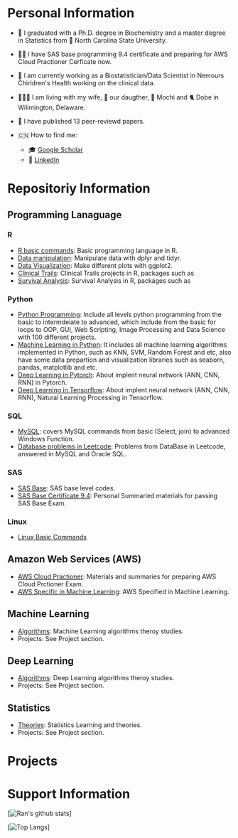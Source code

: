 # Personal Information
- :school:  I graduated with a Ph.D. degree in Biochemistry and a master degree in Statistics from :wolf: North Carolina State University.
- :man_student:  I have SAS base programming 9.4 certificate and preparing for AWS Cloud Practioner Cerficate now.
- :hospital:  I am currently working as a Biostatistician/Data Scientist in Nemours Chirldren's Health working on the clinical data.
- :family_man_woman_girl:  I am living with my wife, :baby: our daugther,  :dog: Mochi and :cat2: Dobe in Wilimington, Delaware.
- :rainbow:  I have published 13 peer-reviewd papers. 

- :cn: How to find me: 
  - :mortar_board:  [Google Scholar](https://scholar.google.com/citations?user=hMmoRWsAAAAJ&hl=en)
  - :telescope:  [LinkedIn](https://www.linkedin.com/in/rzhang12/)



# Repositoriy Information
## Programming Lanaguage
### R
-  [R basic commands](https://github.com/rzhang0716/Data-Science/tree/master/R/R%20baiscs): Basic programming language in R.
-  [Data manipulation](https://github.com/rzhang0716/Data-Science/tree/master/R/Data%20Manipulation): Manipulate data with dplyr and tidyr.
-  [Data Visualization](https://github.com/rzhang0716/Data-Science/tree/master/R/Data%20Visualization): Make different plots with ggplot2.
- [Clinical Trails](): Clinical Trails projects in R, packages such as 
- [Survival Analysis](): Survival Analysis in R, packages such as 

### Python
- [Python Programming](https://github.com/rzhang0716/Data-Science/tree/master/Python/100-day-Challenge): Include all levels python programming from the basic to intermdeiate to advanced, which include from the basic for loops to OOP, GUI, Web Scripting, Image Processing and Data Science with 100 different projects. 
- [Machine Learning in Python](https://github.com/rzhang0716/Data-Science/tree/master/Machine-Learning/ML-Python): It includes all machine learning algorithms implemented in Python, such as KNN, SVM, Random Forest and etc, also have some data prepartion and visualization libraries such as seaborn, pandas, matplotlib and etc.
- [Deep Learning in Pytorch](https://github.com/rzhang0716/Data-Science/tree/master/Deep_Learning/Pytorch): About implent neural network (ANN, CNN, RNN) in Pytorch. 
- [Deep Learning in Tensorflow](https://github.com/rzhang0716/Data-Science/tree/master/Deep_Learning/TensorFlow): About implent neural network (ANN, CNN, RNN), Natural Learning Processing in Tensorflow. 

### SQL
- [MySQL](https://github.com/rzhang0716/Data-Science/tree/master/Database-SQL/Stanford_SQL_Class): covers MySQL commands from basic (Select, join) to advanced Windows Function. 
- [Database problems in Leetcode](https://github.com/rzhang0716/Data-Science/tree/master/Database-SQL#readme): Problems from DataBase in Leetcode, answered in MySQL and Oracle SQL.

### SAS
- [SAS Base](https://github.com/rzhang0716/Data-Science/tree/master/SAS/Base/Codes): SAS base level codes.
- [SAS Base Certificate 9.4](https://github.com/rzhang0716/Data-Science/tree/master/SAS/Base/SAS_Base_Exam): Personal Summaried materials for passing SAS Base Exam.

### Linux
- [Linux Basic Commands](https://github.com/rzhang0716/Data-Science/tree/master/Linux)

## Amazon Web Services (AWS)
- [AWS Cloud Practioner](https://github.com/rzhang0716/Data-Science/tree/master/AWS/Cloud%20Practitioner): Materials and summaries for preparing AWS Cloud Prctioner Exam.
- [AWS Specific in Machine Learning](https://github.com/rzhang0716/Data-Science/tree/master/AWS/Machine_Learning): AWS Specified in Machine Learning.


## Machine Learning
- [Algorithms](https://github.com/rzhang0716/Data-Science/tree/master/Machine-Learning/CS4780): Machine Learning algorithms theroy studies.
- Projects: See Project section.


## Deep Learning
- [Algorithms](https://github.com/rzhang0716/Data-Science/tree/master/Deep_Learning): Deep Learning algorithms theroy studies.
- Projects: See Project section.


## Statistics
- [Theories](https://github.com/rzhang0716/Data-Science/blob/master/Statistics/Readme.md): Statistics Learning and theories.
- Projects: See Project section. 



# Projects



# Support Information
[![Ran's github stats](https://github-readme-stats.vercel.app/api?username=rzhang0716&count_private=true&show_icons=true&theme=radical&hide_rank=false)]


[![Top Langs](https://github-readme-stats.vercel.app/api/top-langs/?username=rzhang0716)]
